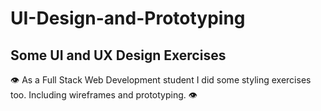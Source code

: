 # UI-Design-and-Prototyping

## Some UI and UX Design Exercises

:eye: As a Full Stack Web Development student I did some styling exercises too. Including wireframes and prototyping. :eye:
